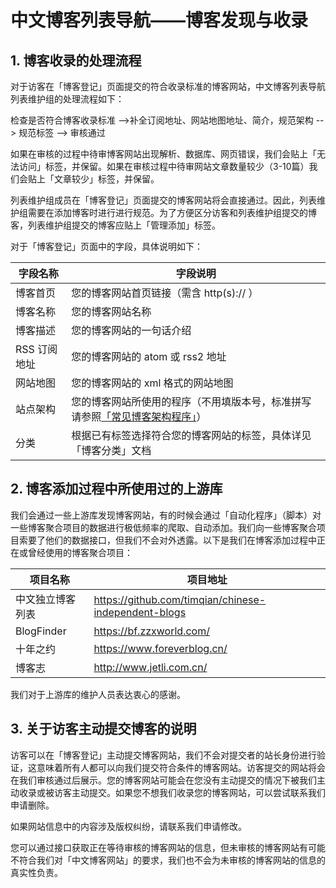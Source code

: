 # 中文博客列表导航——博客发现与收录

## 1. 博客收录的处理流程

对于访客在「博客登记」页面提交的符合收录标准的博客网站，中文博客列表导航列表维护组的处理流程如下：

检查是否符合博客收录标准 -->补全订阅地址、网站地图地址、简介，规范架构 --> 规范标签 --> 审核通过

如果在审核的过程中待审博客网站出现解析、数据库、网页错误，我们会贴上「无法访问」标签，并保留。如果在审核过程中待审网站文章数量较少（3-10篇）我们会贴上「文章较少」标签，并保留。

列表维护组成员在「博客登记」页面提交的博客网站将会直接通过。因此，列表维护组需要在添加博客时进行进行规范。为了方便区分访客和列表维护组提交的博客，列表维护组提交的博客应贴上「管理添加」标签。

对于「博客登记」页面中的字段，具体说明如下：

|字段名称|字段说明|
|-----------|--------|
|博客首页|您的博客网站首页链接（需含 http(s):// ）|
|博客名称|您的博客网站名称|
|博客描述|您的博客网站的一句话介绍|
|RSS 订阅地址|您的博客网站的 atom 或 rss2 地址|
|网站地图|您的博客网站的 xml 格式的网站地图|
|站点架构|您的博客网站所使用的程序（不用填版本号，标准拼写请参照[「常见博客架构程序」](https://github.com/zh-blogs/blog-architecture/blob/main/arch.json)）|
|分类|根据已有标签选择符合您的博客网站的标签，具体详见「博客分类」文档|

## 2. 博客添加过程中所使用过的上游库

我们会通过一些上游库发现博客网站，有的时候会通过「自动化程序」（脚本）对一些博客聚合项目的数据进行极低频率的爬取、自动添加。我们向一些博客聚合项目索要了他们的数据接口，但我们不会对外透露。以下是我们在博客添加过程中正在或曾经使用的博客聚合项目：

|项目名称|项目地址|
|-----------|--------|
|中文独立博客列表| https://github.com/timqian/chinese-independent-blogs |
|BlogFinder| https://bf.zzxworld.com/ |
|十年之约| https://www.foreverblog.cn/ |
|博客志| http://www.jetli.com.cn/ |

我们对于上游库的维护人员表达衷心的感谢。

## 3. 关于访客主动提交博客的说明

访客可以在「博客登记」主动提交博客网站，我们不会对提交者的站长身份进行验证，这意味着所有人都可以向我们提交符合条件的博客网站。访客提交的网站将会在我们审核通过后展示。您的博客网站可能会在您没有主动提交的情况下被我们主动收录或被访客主动提交。如果您不想我们收录您的博客网站，可以尝试联系我们申请删除。

如果网站信息中的内容涉及版权纠纷，请联系我们申请修改。

您可以通过接口获取正在等待审核的博客网站的信息，但未审核的博客网站有可能不符合我们对「中文博客网站」的要求，我们也不会为未审核的博客网站的信息的真实性负责。
